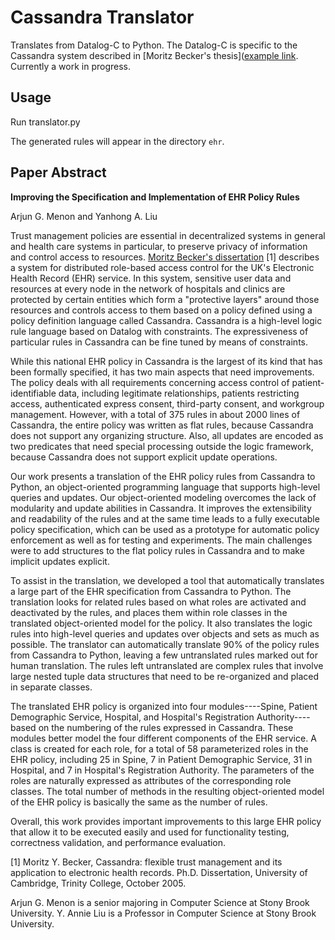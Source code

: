 Cassandra Translator
====================

Translates from Datalog-C to Python. The Datalog-C is specific to the Cassandra system described in [Moritz Becker's thesis]([example link](http://research.microsoft.com/apps/pubs/default.aspx?id=76079). Currently a work in progress.

Usage
-----
Run translator.py

The generated rules will appear in the directory `ehr`.

Paper Abstract
--------------
__Improving the Specification and Implementation of EHR Policy Rules__

Arjun G. Menon and Yanhong A. Liu

Trust management policies are essential in decentralized systems in general and health care systems in particular, to preserve privacy of information and control access to resources.  [Moritz Becker's dissertation](http://www.cs.sunysb.edu/~stoller/cse592/becker05cassandra-thesis.pdf) [1] describes a system for distributed role-based access control for the UK's Electronic Health Record (EHR) service. In this system, sensitive user data and resources at every node in the network of hospitals and clinics are protected by certain entities which form a "protective layers" around those resources and controls access to them based on a policy defined using a policy definition language called Cassandra. Cassandra is a high-level logic rule language based on Datalog with constraints. The expressiveness of particular rules in Cassandra can be fine tuned by means of constraints.

While this national EHR policy in Cassandra is the largest of its kind that has been formally specified, it has two main aspects that need improvements.  The policy deals with all requirements concerning access control of patient-identifiable data, including legitimate relationships, patients restricting access, authenticated express consent, third-party consent, and workgroup management.  However, with a total of 375 rules in about 2000 lines of Cassandra, the entire policy was written as flat rules, because Cassandra does not support any organizing structure.   Also, all updates are encoded as two predicates that need special processing outside the logic framework, because Cassandra does not support explicit update operations.

Our work presents a translation of the EHR policy rules from Cassandra to Python, an object-oriented programming language that supports high-level queries and updates.  Our object-oriented modeling overcomes the lack of modularity and update abilities in Cassandra.  It improves the extensibility and readability of the rules and at the same time leads to a fully executable policy specification, which can be used as a prototype for automatic policy enforcement as well as for testing and experiments.  The main challenges were to add structures to the flat policy rules in Cassandra and to make implicit updates explicit.

To assist in the translation, we developed a tool that automatically translates a large part of the EHR specification from Cassandra to Python.  The translation looks for related rules based on what roles are activated and deactivated by the rules,  and places them within role classes in the translated object-oriented model for the policy. It also translates the logic rules into high-level queries and updates over objects and sets as much as possible. The translator can automatically translate 90% of the policy rules from Cassandra to Python, leaving a few untranslated rules marked out for human translation. The rules left untranslated are complex rules that involve large nested tuple data structures that need to be re-organized and placed in separate classes.

The translated EHR policy is organized into four modules----Spine, Patient Demographic Service, Hospital, and Hospital's Registration Authority----based on the numbering of the rules expressed in Cassandra.  These modules better model the four different components of the EHR service.  A class is created for each role, for a total of 58 parameterized roles in the EHR policy, including 25 in Spine, 7 in Patient Demographic Service, 31 in Hospital, and 7 in Hospital's Registration Authority.  The parameters of the roles are naturally expressed as attributes of the corresponding role classes.  The total number of methods in the resulting object-oriented model of the EHR policy is basically  the same as the number of rules.

Overall, this work provides important improvements to this large EHR policy that allow it to be executed easily and used for functionality testing, correctness validation, and performance evaluation.

[1]  Moritz Y. Becker, Cassandra: flexible trust management and its application to electronic health records. Ph.D. Dissertation, University of Cambridge, Trinity College,
October 2005.

Arjun G. Menon is a senior majoring in Computer Science at Stony Brook University.
Y. Annie Liu is a Professor in Computer Science at Stony Brook University.
